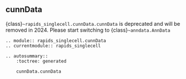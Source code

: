 ## cunnData

{class}`~rapids_singlecell.cunnData.cunnData` is deprecated and will be removed in 2024. Please start switching to {class}`~anndata.AnnData`

```{eval-rst}
.. module:: rapids_singlecell.cunnData
.. currentmodule:: rapids_singlecell

.. autosummary::
    :toctree: generated

    cunnData.cunnData
```
